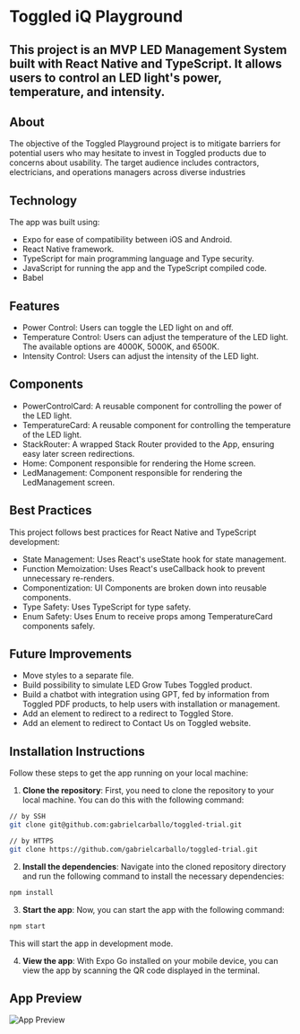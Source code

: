 # Toggled iQ Playground 

## This project is an MVP LED Management System built with React Native and TypeScript. It allows users to control an LED light's power, temperature, and intensity.

## About

The objective of the Toggled Playground project is to mitigate barriers for potential users who may hesitate to invest in Toggled products due to concerns about usability. The target audience includes contractors, electricians, and operations managers across diverse industries

## Technology
The app was built using:
- Expo for ease of compatibility between iOS and Android.
- React Native framework.
- TypeScript for main programming language and Type security.
- JavaScript for running the app and the TypeScript compiled code.
- Babel

## Features
- Power Control: Users can toggle the LED light on and off.
- Temperature Control: Users can adjust the temperature of the LED light. The available options are 4000K, 5000K, and 6500K.
- Intensity Control: Users can adjust the intensity of the LED light.

## Components
- PowerControlCard: A reusable component for controlling the power of the LED light.
- TemperatureCard: A reusable component for controlling the temperature of the LED light.
- StackRouter: A wrapped Stack Router provided to the App, ensuring easy later screen redirections.
- Home: Component responsible for rendering the Home screen.
- LedManagement: Component responsible for rendering the LedManagement screen.

## Best Practices
This project follows best practices for React Native and TypeScript development:

- State Management: Uses React's useState hook for state management.
- Function Memoization: Uses React's useCallback hook to prevent unnecessary re-renders.
- Componentization: UI Components are broken down into reusable components.
- Type Safety: Uses TypeScript for type safety.
- Enum Safety: Uses Enum to receive props among TemperatureCard components safely.

## Future Improvements
- Move styles to a separate file.
- Build possibility to simulate LED Grow Tubes Toggled product.
- Build a chatbot with integration using GPT, fed by information from Toggled PDF products, to help users with installation or management.
- Add an element to redirect to a redirect to Toggled Store.
- Add an element to redirect to Contact Us on Toggled website.

## Installation Instructions

Follow these steps to get the app running on your local machine:

1. **Clone the repository**: First, you need to clone the repository to your local machine. You can do this with the following command:

```bash
// by SSH
git clone git@github.com:gabrielcarballo/toggled-trial.git
```
```bash
// by HTTPS
git clone https://github.com/gabrielcarballo/toggled-trial.git
```
2. **Install the dependencies**: Navigate into the cloned repository directory and run the following command to install the necessary dependencies:

```bash
npm install
```

3. **Start the app**: Now, you can start the app with the following command:

```bash
npm start
```

This will start the app in development mode. 

4. **View the app**: With Expo Go installed on your mobile device, you can view the app by scanning the QR code displayed in the terminal.

## App Preview

![App Preview](assets/Toggled-iQ-Playground-gif.gif)